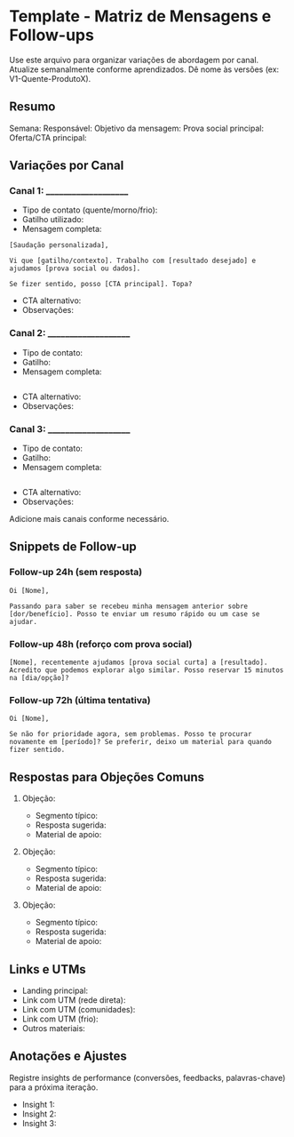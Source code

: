 # Template - Matriz de Mensagens e Follow-ups

Use este arquivo para organizar variações de abordagem por canal. Atualize semanalmente conforme aprendizados. Dê nome às versões (ex: V1-Quente-ProdutoX).

## Resumo

Semana:
Responsável:
Objetivo da mensagem:
Prova social principal:
Oferta/CTA principal:

## Variações por Canal

### Canal 1: ___________________

- Tipo de contato (quente/morno/frio):
- Gatilho utilizado:
- Mensagem completa:
```
[Saudação personalizada],

Vi que [gatilho/contexto]. Trabalho com [resultado desejado] e ajudamos [prova social ou dados].

Se fizer sentido, posso [CTA principal]. Topa?
```
- CTA alternativo:
- Observações:

### Canal 2: ___________________

- Tipo de contato:
- Gatilho:
- Mensagem completa:
```
```
- CTA alternativo:
- Observações:

### Canal 3: ___________________

- Tipo de contato:
- Gatilho:
- Mensagem completa:
```
```
- CTA alternativo:
- Observações:

Adicione mais canais conforme necessário.

## Snippets de Follow-up

### Follow-up 24h (sem resposta)
```
Oi [Nome],

Passando para saber se recebeu minha mensagem anterior sobre [dor/benefício]. Posso te enviar um resumo rápido ou um case se ajudar.
```

### Follow-up 48h (reforço com prova social)
```
[Nome], recentemente ajudamos [prova social curta] a [resultado]. Acredito que podemos explorar algo similar. Posso reservar 15 minutos na [dia/opção]?
```

### Follow-up 72h (última tentativa)
```
Oi [Nome],

Se não for prioridade agora, sem problemas. Posso te procurar novamente em [período]? Se preferir, deixo um material para quando fizer sentido.
```

## Respostas para Objeções Comuns

1. Objeção:
   - Segmento típico:
   - Resposta sugerida:
   - Material de apoio:

2. Objeção:
   - Segmento típico:
   - Resposta sugerida:
   - Material de apoio:

3. Objeção:
   - Segmento típico:
   - Resposta sugerida:
   - Material de apoio:

## Links e UTMs

- Landing principal:
- Link com UTM (rede direta):
- Link com UTM (comunidades):
- Link com UTM (frio):
- Outros materiais:

## Anotações e Ajustes

Registre insights de performance (conversões, feedbacks, palavras-chave) para a próxima iteração.

- Insight 1:
- Insight 2:
- Insight 3:
